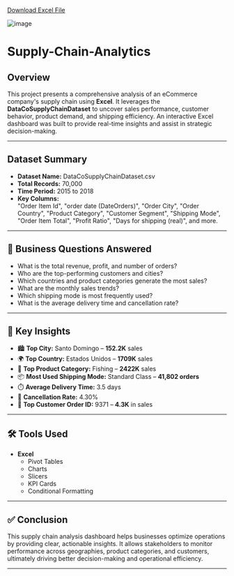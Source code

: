 [Download Excel File](https://docs.google.com/spreadsheets/d/1L1VL8fageKK2lvvIQL_yk39t1dfE-MGB/edit?usp=sharing&ouid=103314557526131197510&rtpof=true&sd=true)

![image](https://github.com/user-attachments/assets/39a128a7-53c1-48d7-b392-979d6f5d6315)


# Supply-Chain-Analytics

## Overview

This project presents a comprehensive analysis of an eCommerce company's supply chain using **Excel**. It leverages the **DataCoSupplyChainDataset** to uncover sales performance, customer behavior, product demand, and shipping efficiency. An interactive Excel dashboard was built to provide real-time insights and assist in strategic decision-making.

---

## Dataset Summary

- **Dataset Name:** DataCoSupplyChainDataset.csv
- **Total Records:** 70,000
- **Time Period:** 2015 to 2018
- **Key Columns:**  
  "Order Item Id", "order date (DateOrders)", "Order City", "Order Country", "Product Category", "Customer Segment", "Shipping Mode", "Order Item Total", "Profit Ratio", "Days for shipping (real)", and more.

---

## 🎯 Business Questions Answered

- What is the total revenue, profit, and number of orders?
- Who are the top-performing customers and cities?
- Which countries and product categories generate the most sales?
- What are the monthly sales trends?
- Which shipping mode is most frequently used?
- What is the average delivery time and cancellation rate?

---

## 📌 Key Insights

- 🏙️ **Top City:** Santo Domingo – **152.2K** sales  
- 🌍 **Top Country:** Estados Unidos – **1709K** sales  
- 🧢 **Top Product Category:** Fishing – **2422K** sales  
- 📦 **Most Used Shipping Mode:** Standard Class – **41,802 orders**  
- ⏱️ **Average Delivery Time:** 3.5 days  
- 🔁 **Cancellation Rate:** 4.30%  
- 👤 **Top Customer Order ID:** 9371 – **4.3K** in sales

---

## 🛠 Tools Used

- **Excel**  
  - Pivot Tables  
  - Charts  
  - Slicers  
  - KPI Cards  
  - Conditional Formatting  

---

## ✅ Conclusion

This supply chain analysis dashboard helps businesses optimize operations by providing clear, actionable insights. It allows stakeholders to monitor performance across geographies, product categories, and customers, ultimately driving better decision-making and operational efficiency.

---

